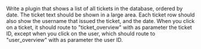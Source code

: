 Write a plugin that shows a list of all tickets in the database, ordered by date. The ticket text should be shown in a large area.  Each ticket row should also show the username that issued the ticket, and the date. When you click on a ticket, it should route to "ticket_overview" with as parameter the ticket ID, except when you click on the user, which should route to "user_overview" with as parameter the user ID.
